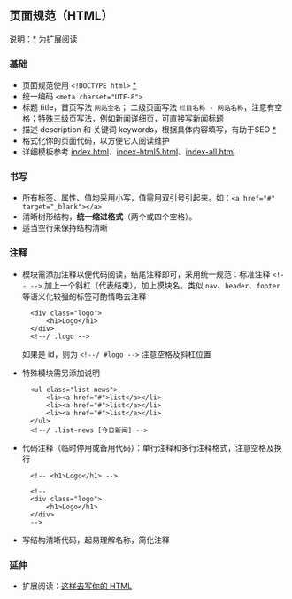 ## 页面规范（HTML）

说明：[*](###) 为扩展阅读

### 基础

+ 页面规范使用 `<!DOCTYPE html>` [*](http://w3school.com.cn/html5/tag_doctype.asp)
+ 统一编码 `<meta charset="UTF-8">`
+ 标题 title，首页写法 `网站全名`； 二级页面写法 `栏目名称 - 网站名称`，注意有空格；特殊三级页写法，例如新闻详细页，可直接写新闻标题
+ 描述 description 和 关键词 keywords，根据具体内容填写，有助于SEO [*](http://baike.baidu.com/view/1047.htm)
+ 格式化你的页面代码，以方便它人阅读维护
+ 详细模板参考 [index.html](https://github.com/mittya/Adee-f2e/blob/master/template/index.html)、[index-html5.html](https://github.com/mittya/Adee-f2e/blob/master/template/index-html5.html)、[index-all.html](https://github.com/mittya/Adee-f2e/blob/master/template/index-all.html)


### 书写

+ 所有标签、属性、值均采用小写，值需用双引号引起来。如：`<a href="#" target="_blank"></a>`
+ 清晰树形结构，**统一缩进格式**（两个或四个空格）。
+ 适当空行来保持结构清晰


### 注释

+ 模块需添加注释以便代码阅读，结尾注释即可，采用统一规范：标准注释 `<!-- -->` 加上一个斜杠（代表结束），加上模块名。类似 `nav`、`header`、`footer` 等语义化较强的标签可酌情略去注释  

		<div class="logo">
			<h1>Logo</h1>
		</div>
		<!--/ .logo -->

	如果是 id，则为 `<!--/ #logo -->` 注意空格及斜杠位置		

+ 特殊模块需另添加说明

		<ul class="list-news">
			<li><a href="#">list</a></li>
			<li><a href="#">list</a></li>
			<li><a href="#">list</a></li>
		</ul>
		<!--/ .list-news [今日新闻] -->

+ 代码注释（临时停用或备用代码）：单行注释和多行注释格式，注意空格及换行

		<!-- <h1>Logo</h1> -->

		<!--
		<div class="logo">
			<h1>Logo</h1>
		</div>
		-->

+ 写结构清晰代码，起易理解名称，简化注释


### 延伸

+ 扩展阅读：[这样去写你的 HTML](http://sofish.de/1688)
